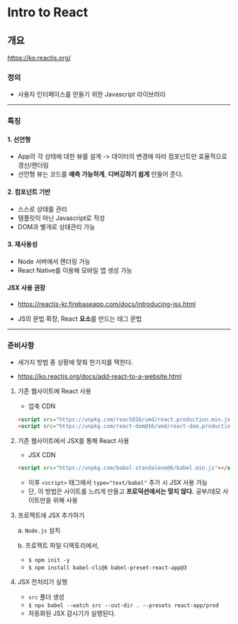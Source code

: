 # Intro to React

## 개요

https://ko.reactjs.org/

### 정의

- 사용자 인터페이스를 만들기 위한 Javascript 라이브러리

<hr>

### 특징

#### 1. 선언형

- App의 각 상태에 대한 뷰를 설계 -> 데이터의 변경에 따라 컴포넌트만 효율적으로 갱신/렌더링
- 선언형 뷰는 코드를 **예측 가능하게**, **디버깅하기 쉽게** 만들어 준다.

#### 2. 컴포넌트 기반

- 스스로 상태를 관리
- 템플릿이 아닌 Javascript로 작성 
- DOM과 별개로 상태관리 가능

#### 3. 재사용성

- Node 서버에서 렌더링 가능
- React Native를 이용해 모바일 앱 생성 가능

#### **JSX 사용 권장**

- https://reactjs-kr.firebaseapp.com/docs/introducing-jsx.html

- JS의 문법 확장, React **요소**를 만드는 태그 문법

<hr>

### 준비사항

- 세가지 방법 중 상황에 맞춰 한가지를 택한다.

- https://ko.reactjs.org/docs/add-react-to-a-website.html

1. 기존 웹사이트에 React 사용

   - 압축 CDN

   ```html
   <script src="https://unpkg.com/react@16/umd/react.production.min.js" crossorigin></script>
   <script src="https://unpkg.com/react-dom@16/umd/react-dom.production.min.js" crossorigin></script>
   ```

2. 기존 웹사이트에서 JSX를 통해 React 사용

   - JSX CDN

   ```html
   <script src="https://unpkg.com/babel-standalone@6/babel.min.js"></script>
   ```

   - 이후 `<script>` 태그에서 `type="text/babel"` 추가 시 JSX 사용 가능
   - 단, 이 방법은 사이트를 느리게 만들고 **프로덕션에서는 맞지 않다.** 공부/데모 사이트만을 위해 사용

3. 프로젝트에 JSX 추가하기

   a. `Node.js` 설치

   b. 프로젝트 파일 디렉토리에서,

   - `$ npm init -y`
   - `$ npm install babel-cli@6 babel-preset-react-app@3`

4. JSX 전처리기 실행

   - `src` 폴더 생성
   - `$ npx babel --watch src --out-dir . --presets react-app/prod ` 
   - 자동화된 JSX 감시기가 실행된다.